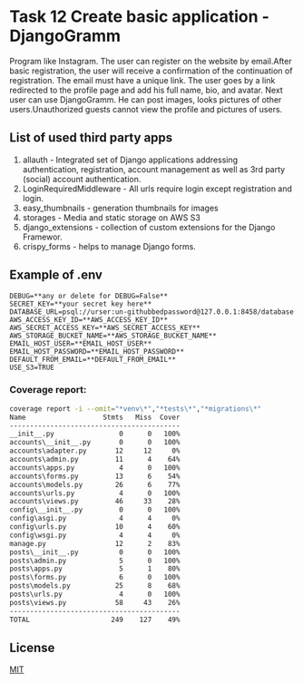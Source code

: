 # Task 12 Create basic application - DjangoGramm
Program like Instagram. The user can register on the website by email.After basic registration, the user will receive a confirmation of the continuation of registration. The email must have a unique link. The user goes by a link redirected to the profile page and add his full name, bio, and avatar. Next user can use DjangoGramm. He can post images, looks pictures of other users.Unauthorized guests cannot view the profile and pictures of users.
## List of used third party apps
1. allauth - Integrated set of Django applications addressing authentication, registration, account management as well as 3rd party (social) account authentication.
2. LoginRequiredMiddleware - All urls require login except registration and login.
3. easy_thumbnails - generation thumbnails for images
4. storages - Media and static storage on AWS S3
5. django_extensions - collection of custom extensions for the Django Framewor.
6. crispy_forms - helps to manage Django forms.
## Example of .env
```
DEBUG=**any or delete for DEBUG=False**
SECRET_KEY=**your secret key here**
DATABASE_URL=psql://urser:un-githubbedpassword@127.0.0.1:8458/database
AWS_ACCESS_KEY_ID=**AWS_ACCESS_KEY_ID**
AWS_SECRET_ACCESS_KEY=**AWS_SECRET_ACCESS_KEY**
AWS_STORAGE_BUCKET_NAME=**AWS_STORAGE_BUCKET_NAME**
EMAIL_HOST_USER=**EMAIL_HOST_USER**
EMAIL_HOST_PASSWORD=**EMAIL_HOST_PASSWORD**
DEFAULT_FROM_EMAIL=**DEFAULT_FROM_EMAIL**
USE_S3=TRUE
```

### Coverage report:
```bash
coverage report -i --omit="*venv\*","*tests\*","*migrations\*"
Name                   Stmts   Miss  Cover
------------------------------------------
__init__.py                0      0   100%
accounts\__init__.py       0      0   100%
accounts\adapter.py       12     12     0%
accounts\admin.py         11      4    64%
accounts\apps.py           4      0   100%
accounts\forms.py         13      6    54%
accounts\models.py        26      6    77%
accounts\urls.py           4      0   100%
accounts\views.py         46     33    28%
config\__init__.py         0      0   100%
config\asgi.py             4      4     0%
config\urls.py            10      4    60%
config\wsgi.py             4      4     0%
manage.py                 12      2    83%
posts\__init__.py          0      0   100%
posts\admin.py             5      0   100%
posts\apps.py              5      1    80%
posts\forms.py             6      0   100%
posts\models.py           25      8    68%
posts\urls.py              4      0   100%
posts\views.py            58     43    26%
------------------------------------------
TOTAL                    249    127    49%
```
## License
[MIT](https://choosealicense.com/licenses/mit/)

